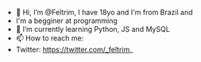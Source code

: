 - 👋 Hi, I’m @Feltrim, I have 18yo and I'm from Brazil and
- I'm a begginer at programming
- 🌱 I’m currently learning Python, JS and MySQL
- 📫 How to reach me:
- Twitter: https://twitter.com/_feltrim_

<!---
Feltrim/Feltrim is a ✨ special ✨ repository because its `README.md` (this file) appears on your GitHub profile.
You can click the Preview link to take a look at your changes.
--->
